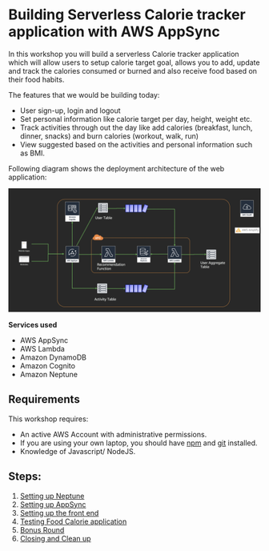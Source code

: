 # Building Serverless Calorie tracker application with AWS AppSync

In this workshop you will build a serverless Calorie tracker application which will allow users to setup calorie target goal, allows you to add, update and track the calories consumed or burned and also receive food based on their food habits.

The features that we would be building today:
- User sign-up, login and logout
- Set personal information like calorie target per day, height, weight etc.
- Track activities through out the day like add calories (breakfast, lunch, dinner, snacks) and burn calories (workout, walk, run)
- View suggested based on the activities and personal information such as BMI.

Following diagram shows the deployment architecture of the web application:

<img src="images/architecture.png"/>

**Services used**
- AWS AppSync
- AWS Lambda
- Amazon DynamoDB
- Amazon Cognito
- Amazon Neptune

## Requirements

This workshop requires:

- An active AWS Account with administrative permissions.
- If you are using your own laptop, you should have [npm](https://docs.npmjs.com/getting-started/installing-node) and [git](https://git-scm.com/book/en/v2/Getting-Started-Installing-Git) installed.
- Knowledge of Javascript/ NodeJS.


## Steps:

1. [Setting up Neptune](1_neptune_stack/)
2. [Setting up AppSync](2_appsync_stack/)
2. [Setting up the front end](3_frontend/)
3. [Testing Food Calorie application]()
4. [Bonus Round](4_bonus_round/)
5. [Closing and Clean up](5_closing_and_clean_up/)
